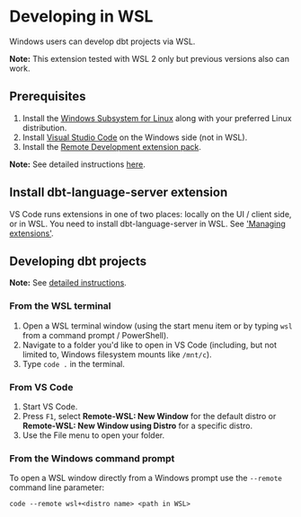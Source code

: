 # Developing in WSL

Windows users can develop dbt projects via WSL.

**Note:** This extension tested with WSL 2 only but previous versions also can work.

## Prerequisites

1. Install the [Windows Subsystem for Linux](https://docs.microsoft.com/windows/wsl/install-win10) along with your preferred Linux distribution.
2. Install [Visual Studio Code](https://code.visualstudio.com/) on the Windows side (not in WSL).
3. Install the [Remote Development extension pack](https://aka.ms/vscode-remote/download/extension).

**Note:** See detailed instructions [here](https://code.visualstudio.com/docs/remote/wsl#_getting-started).

## Install dbt-language-server extension

VS Code runs extensions in one of two places: locally on the UI / client side, or in WSL. You need to install dbt-language-server in WSL. See ['Managing extensions'](https://code.visualstudio.com/docs/remote/wsl#_managing-extensions).

## Developing dbt projects
**Note:** See [detailed instructions](https://code.visualstudio.com/docs/remote/wsl#_open-a-remote-folder-or-workspace).

### From the WSL terminal
1. Open a WSL terminal window (using the start menu item or by typing ```wsl``` from a command prompt / PowerShell).
2. Navigate to a folder you'd like to open in VS Code (including, but not limited to, Windows filesystem mounts like ```/mnt/c```).
3. Type ```code .``` in the terminal.

### From VS Code
1. Start VS Code.
2. Press ```F1```, select **Remote-WSL: New Window** for the default distro or **Remote-WSL: New Window using Distro** for a specific distro.
3. Use the File menu to open your folder.

### From the Windows command prompt
To open a WSL window directly from a Windows prompt use the ```--remote``` command line parameter:
```
code --remote wsl+<distro name> <path in WSL>
```
